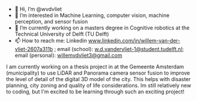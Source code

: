 - 👋 Hi, I’m @wvdvliet
- 👀 I’m interested in Machine Learning, computer vision, machine perception, and sensor fusion
- 🌱 I’m currently working on a masters degree in Cognitive robotics at the Technical University of Delft (TU Delft)
- 📫 How to reach me: Linkedin www.linkedin.com/in/willem-van-der-vliet-2607a311b ; email (school): w.d.vandervliet-1@student.tudelft.nl; email (personal):  willemvdvliet3@gmail.com


I am currently working on a thesis project in at the Gemeente Amsterdam (municipality) to use LiDAR and Panorama camera sensor fusion to improve the level of detail of the digital 3D model of the city. This helps with disaster planning, city zoning and quality of life considerations. Im still relatively new to coding, but I'm excited to be learning through such an exciting project! 

<!---
wvdvliet/wvdvliet is a ✨ special ✨ repository because its `README.md` (this file) appears on your GitHub profile.
You can click the Preview link to take a look at your changes.
--->
